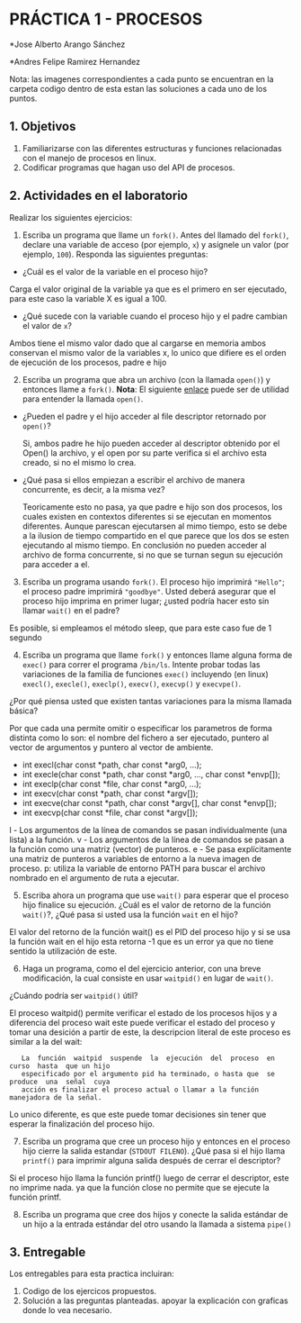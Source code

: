 # PRÁCTICA 1 - PROCESOS #

*Jose Alberto Arango Sánchez

*Andres Felipe Ramirez Hernandez

Nota: las imagenes correspondientes a cada punto se encuentran en la carpeta codigo dentro de esta estan las soluciones a cada uno de los puntos.
## 1. Objetivos ##
1. Familiarizarse con las diferentes estructuras y funciones relacionadas con el manejo de procesos en linux.
2. Codificar programas que hagan uso del API de procesos.

## 2. Actividades en el laboratorio ##

Realizar los siguientes ejercicios:

1. Escriba un programa que llame un ```fork()```. Antes del llamado del ```fork()```, declare una variable de acceso (por ejemplo, ```x```) y asígnele un valor (por ejemplo, ```100```). Responda las siguientes preguntas:
  * ¿Cuál es el valor de la variable en el proceso hijo?

Carga el valor original de la variable ya que es el primero en ser ejecutado, para este caso la variable X es igual a 100.

  * ¿Qué sucede con la variable cuando el proceso hijo y el padre cambian el valor de ```x```?

Ambos tiene el mismo valor dado que al cargarse en memoria ambos conservan el mismo valor de la variables x, lo unico que difiere es el orden de ejecución de los procesos, padre e hijo


2. Escriba un programa que abra un archivo (con la llamada ```open()```) y entonces llame a ```fork()```. **Nota**: El siguiente [enlace](https://www.geeksforgeeks.org/input-output-system-calls-c-create-open-close-read-write/) puede ser de utilidad para entender la llamada ```open()```.
  * ¿Pueden el padre y el hijo acceder al file descriptor retornado por ```open()```? 

    Si, ambos padre he hijo pueden acceder al descriptor obtenido por el Open() la archivo, y el open por su parte verifica si el archivo esta creado, si no el mismo lo crea.

  * ¿Qué pasa si ellos empiezan a escribir el archivo de manera concurrente, es decir, a la misma vez?

    Teoricamente esto no pasa, ya que padre e hijo son dos procesos, los cuales existen en contextos diferentes si se ejecutan en momentos diferentes. Aunque parescan ejecutarsen al mimo tiempo, esto se  debe a la ilusion de tiempo compartido en el que  parece que los dos se esten ejecutando al mismo tiempo. En conclusión no pueden acceder al archivo de forma concurrente, si no que se turnan segun su ejecución para acceder a el.
    

3. Escriba un programa usando ```fork()```. El proceso hijo imprimirá ```"Hello"```; el proceso padre imprimirá ```"goodbye"```. Usted deberá asegurar que el proceso hijo imprima en primer lugar; ¿usted podría hacer esto sin llamar ```wait()``` en el padre? 

Es posible, si empleamos el método sleep, que para este caso fue de 1 segundo

4. Escriba un programa que llame ```fork()``` y entonces llame alguna forma de ```exec()``` para correr el programa ```/bin/ls```. Intente probar todas las variaciones de la familia de funciones ```exec()``` incluyendo (en linux) ```execl()```, ```execle()```, ```execlp()```, ```execv()```, ```execvp()``` y ```execvpe()```. 

¿Por qué piensa usted que existen tantas variaciones para la misma llamada básica?

Por que cada una permite omitir o especificar los parametros de forma distinta como lo son: el nombre del fichero a ser ejecutado, puntero al vector de argumentos y puntero al vector de ambiente.

* int execl(char const *path, char const *arg0, ...);
* int execle(char const *path, char const *arg0, ..., char const *envp[]);
* int execlp(char const *file, char const *arg0, ...);
* int execv(char const *path, char const *argv[]);
* int execve(char const *path, char const *argv[], char const *envp[]);
* int execvp(char const *file, char const *argv[]);

l - Los argumentos de la línea de comandos se pasan individualmente (una lista) a la función.
v - Los argumentos de la línea de comandos se pasan a la función como una matriz (vector) de punteros.
e - Se pasa explícitamente una matriz de punteros a variables de entorno a la nueva imagen de proceso.
p: utiliza la variable de entorno PATH para buscar el archivo nombrado en el argumento de ruta a ejecutar.


5. Escriba ahora un programa que use ```wait()``` para esperar que el proceso hijo finalice su ejecución. ¿Cuál es el valor de retorno de la función ```wait()```?, ¿Qué pasa si usted usa la función ```wait``` en el hijo?

El valor del retorno de la función wait() es el PID del proceso hijo y si se usa la función wait en el hijo esta retorna -1 que es un error ya que no tiene sentido la utilización de este.

6. Haga un programa, como el del ejercicio anterior, con una breve modificación, la cual consiste en usar ```waitpid()``` en lugar de ```wait()```.

 ¿Cuándo podría ser ```waitpid()``` útil?

 El proceso waitpid() permite verificar el estado de los procesos hijos y a diferencia del proceso wait este puede verificar el estado del proceso y tomar una desición a partir de este, la descripcion literal de este proceso es similar a la del wait:

       La  función  waitpid  suspende  la  ejecución  del  proceso  en  curso  hasta  que un hijo
       especificado por el argumento pid ha terminado, o hasta que  se  produce  una  señal  cuya
       acción es finalizar el proceso actual o llamar a la función manejadora de la señal.

Lo unico diferente, es que este puede tomar decisiones sin tener que esperar la finalización del proceso hijo.

7. Escriba un programa que cree un proceso hijo y entonces en el proceso hijo cierre la salida estandar (```STDOUT FILENO```). ¿Qué pasa si el hijo llama ```printf()``` para imprimir alguna salida después de cerrar el descriptor?

Si el proceso hijo llama la función printf() luego de cerrar el descriptor, este no imprime nada. ya que la función close no permite que se ejecute la función printf.


8. Escriba un programa que cree dos hijos y conecte la salida estándar de un hijo a la entrada estándar del otro usando la llamada a sistema ```pipe()```

## 3. Entregable ##

Los entregables para esta practica incluiran:
1. Codigo de los ejercicos propuestos.
2. Solución a las preguntas planteadas. apoyar la explicación con graficas donde lo vea necesario.
